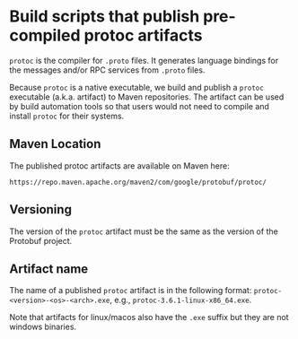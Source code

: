 # Build scripts that publish pre-compiled protoc artifacts
``protoc`` is the compiler for ``.proto`` files. It generates language bindings
for the messages and/or RPC services from ``.proto`` files.

Because ``protoc`` is a native executable, we build and publish a ``protoc``
executable (a.k.a. artifact) to Maven repositories. The artifact can be used by
build automation tools so that users would not need to compile and install
``protoc`` for their systems.

## Maven Location
The published protoc artifacts are available on Maven here:

    https://repo.maven.apache.org/maven2/com/google/protobuf/protoc/

## Versioning
The version of the ``protoc`` artifact must be the same as the version of the
Protobuf project.

## Artifact name
The name of a published ``protoc`` artifact is in the following format:
``protoc-<version>-<os>-<arch>.exe``, e.g., ``protoc-3.6.1-linux-x86_64.exe``.

Note that artifacts for linux/macos also have the `.exe` suffix but they are
not windows binaries.
